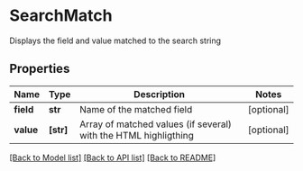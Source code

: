 # SearchMatch

Displays the field and value matched to the search string

## Properties
Name | Type | Description | Notes
------------ | ------------- | ------------- | -------------
**field** | **str** | Name of the matched field | [optional] 
**value** | **[str]** | Array of matched values (if several) with the HTML highligthing | [optional] 

[[Back to Model list]](../README.md#documentation-for-models) [[Back to API list]](../README.md#documentation-for-api-endpoints) [[Back to README]](../README.md)


